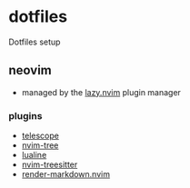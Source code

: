 # dotfiles
Dotfiles setup


## neovim
- managed by the [lazy.nvim](https://lazy.folke.io/) plugin manager

### plugins
- [telescope](https://github.com/nvim-telescope/telescope.nvim)
- [nvim-tree](https://github.com/nvim-tree/nvim-tree.lua)
- [lualine](https://github.com/nvim-lualine/lualine.nvim)
- [nvim-treesitter](https://github.com/nvim-treesitter/nvim-treesitter)
- [render-markdown.nvim](https://github.com/MeanderingProgrammer/render-markdown.nvim)
